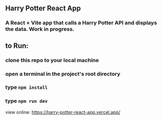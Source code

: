 ## Harry Potter React App  
### A React + Vite app that calls a Harry Potter API and displays the data. Work in progress.  

## to Run:  
### clone this repo to your local machine  
### open a terminal in the project's root directory  
### type ```npm install```  
### type ```npm run dev``` 

view online: https://harry-potter-react-app.vercel.app/
